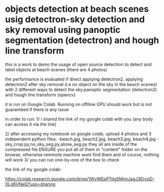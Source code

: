 # objects detection at beach scenes usig detectron-sky detection and sky removal using panoptic segmentation (detectron) and hough line transform

this is a work to demo the usage of open source detectron to detect and label objects at beach scenes (there are 4 photos)

the performance is evaluated if direct applying detectron2, applying detectron2 after sky removal (i.e no object on the sky in the beach scenes) with 2 different ways to detect the sky:panoptic segmentation (detectron2) and hough line transform (opencv)

it is run on Google Colab. Running on offiline GPU should work but is not guaranteed if there is any issue

in order to run:
1/ i shared the link of my google colab with you (any body can access it via the link)

2/ after accessing my notebook on google colab, upload 4 photos and 3 independent python files:
-beach.jpg, beach2.jpg, beach3.jpg, beach4.jpg
-sky_crop.py,no_sky_seg.py,alone_seg.py
they all are inside of the compressed file
ENSURE you put all of them in "content" folder on the browse, otherwise remmote machine wont find them and of course, nothing will work
3/ you can run one-by-one of the box to check


the link of my google colab:

https://colab.research.google.com/drive/1WyWEpP7dg5MjmJagJ3ErcpD-XLg6VNeQ?usp=sharing
